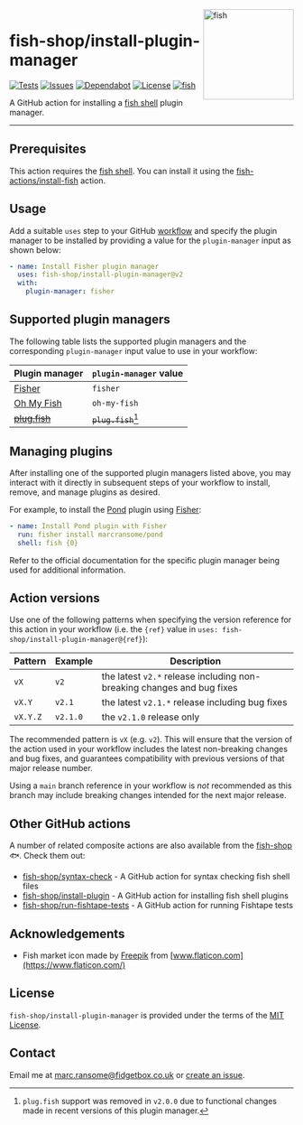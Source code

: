 <img alt="fish" src="images/fish-market.png" width="160" align="right">

# fish-shop/install-plugin-manager

[![Tests](https://img.shields.io/github/actions/workflow/status/fish-shop/install-plugin-manager/test.yml?branch=main&color=brightgreen&label=tests)](https://github.com/fish-shop/install-plugin-manager/actions) [![Issues](https://img.shields.io/github/issues/fish-shop/install-plugin-manager)](https://github.com/fish-shop/install-plugin-manager/issues) [![Dependabot](https://img.shields.io/badge/dependabot-active-brightgreen.svg)](https://github.com/fish-shop/install-plugin-manager/network/dependencies) [![License](https://img.shields.io/badge/license-MIT-blue)](https://opensource.org/licenses/mit-license.php) [![fish](https://img.shields.io/badge/fish-3.2.2-blue)](https://fishshell.com)

A GitHub action for installing a [fish shell](https://fishshell.com) plugin manager.

<hr>

## Prerequisites

This action requires the [fish shell](https://fishshell.com). You can install it using the [fish-actions/install-fish](https://github.com/fish-actions/install-fish) action.

## Usage

Add a suitable `uses` step to your GitHub [workflow](https://docs.github.com/en/actions/reference/workflow-syntax-for-github-actions) and specify the plugin manager to be installed by providing a value for the `plugin-manager` input as shown below:

```yaml
- name: Install Fisher plugin manager
  uses: fish-shop/install-plugin-manager@v2
  with:
    plugin-manager: fisher
```

## Supported plugin managers

The following table lists the supported plugin managers and the corresponding `plugin-manager` input value to use in your workflow:

| Plugin manager                                         | `plugin-manager` value |
|--------------------------------------------------------|------------------------|
| [Fisher](https://github.com/jorgebucaran/fisher)       | `fisher`               |
| [Oh My Fish](https://github.com/oh-my-fish/oh-my-fish) | `oh-my-fish`           |
| ~~[plug.fish](https://github.com/kidonng/plug.fish)~~  | ~~`plug.fish`~~[^1]    |

[^1]: `plug.fish` support was removed in `v2.0.0` due to functional changes made in recent versions of this plugin manager.

## Managing plugins

After installing one of the supported plugin managers listed above, you may interact with it directly in subsequent steps of your workflow to install, remove, and manage plugins as desired.

For example, to install the [Pond](http://github.com/marcransome/pond) plugin using [Fisher](https://github.com/jorgebucaran/fisher):

```yaml
- name: Install Pond plugin with Fisher
  run: fisher install marcransome/pond
  shell: fish {0}
```

Refer to the official documentation for the specific plugin manager being used for additional information.

## Action versions

Use one of the following patterns when specifying the version reference for this action in your workflow (i.e. the `{ref}` value in `uses: fish-shop/install-plugin-manager@{ref}`):

| Pattern  | Example   | Description                                                            |
|----------|-----------|------------------------------------------------------------------------|
| `vX`     | `v2`      | the latest `v2.*` release including non-breaking changes and bug fixes |
| `vX.Y`   | `v2.1`    | the latest `v2.1.*` release including bug fixes                        |
| `vX.Y.Z` | `v2.1.0`  | the `v2.1.0` release only                                              |

The recommended pattern is `vX` (e.g. `v2`). This will ensure that the version of the action used in your workflow includes the latest non-breaking changes and bug fixes, and guarantees compatibility with previous versions of that major release number.

Using a `main` branch reference in your workflow is _not_ recommended as this branch may include breaking changes intended for the next major release.

## Other GitHub actions

A number of related composite actions are also available from the [fish-shop](https://github.com/fish-shop) 🐟. Check them out:

* [fish-shop/syntax-check](https://github.com/fish-shop/syntax-check) - A GitHub action for syntax checking fish shell files
* [fish-shop/install-plugin](https://github.com/fish-shop/install-plugin) - A GitHub action for installing fish shell plugins
* [fish-shop/run-fishtape-tests](https://github.com/fish-shop/run-fishtape-tests) - A GitHub action for running Fishtape tests

## Acknowledgements

* Fish market icon made by [Freepik](https://www.flaticon.com/authors/freepik) from [www.flaticon.com](https://www.flaticon.com/)

## License
`fish-shop/install-plugin-manager` is provided under the terms of the [MIT License](https://opensource.org/licenses/mit-license.php).

## Contact
Email me at [marc.ransome@fidgetbox.co.uk](mailto:marc.ransome@fidgetbox.co.uk) or [create an issue](https://github.com/fish-shop/install-plugin-manager/issues).
